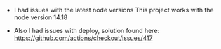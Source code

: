 - I had issues with the latest node versions 
  This project works with the node version 14.18

- Also I had issues with deploy, solution found here:
  https://github.com/actions/checkout/issues/417

